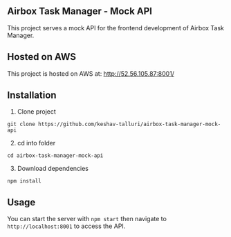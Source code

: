 ## Airbox Task Manager - Mock API

This project serves a mock API for the frontend development of Airbox Task Manager.

## Hosted on AWS

This project is hosted on AWS at: http://52.56.105.87:8001/

## Installation

1. Clone project

```
git clone https://github.com/keshav-talluri/airbox-task-manager-mock-api
```

2. cd into folder

```
cd airbox-task-manager-mock-api
```

3. Download dependencies

```
npm install
```

## Usage

You can start the server with `npm start` then navigate to `http://localhost:8001` to access the API.
